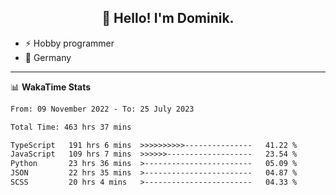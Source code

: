 <h2 align="center">👋 Hello! I'm Dominik.</h2>

- ⚡ Hobby programmer
- 📍 Germany

---
📊 **WakaTime Stats**
<!--START_SECTION:waka-->

```txt
From: 09 November 2022 - To: 25 July 2023

Total Time: 463 hrs 37 mins

TypeScript   191 hrs 6 mins  >>>>>>>>>>---------------   41.22 %
JavaScript   109 hrs 7 mins  >>>>>>-------------------   23.54 %
Python       23 hrs 36 mins  >------------------------   05.09 %
JSON         22 hrs 35 mins  >------------------------   04.87 %
SCSS         20 hrs 4 mins   >------------------------   04.33 %
```

<!--END_SECTION:waka-->
